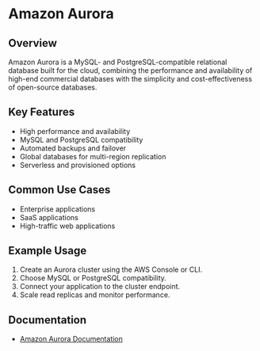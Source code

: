 # Amazon Aurora

## Overview
Amazon Aurora is a MySQL- and PostgreSQL-compatible relational database built for the cloud, combining the performance and availability of high-end commercial databases with the simplicity and cost-effectiveness of open-source databases.

## Key Features
- High performance and availability
- MySQL and PostgreSQL compatibility
- Automated backups and failover
- Global databases for multi-region replication
- Serverless and provisioned options

## Common Use Cases
- Enterprise applications
- SaaS applications
- High-traffic web applications

## Example Usage
1. Create an Aurora cluster using the AWS Console or CLI.
2. Choose MySQL or PostgreSQL compatibility.
3. Connect your application to the cluster endpoint.
4. Scale read replicas and monitor performance.

## Documentation
- [Amazon Aurora Documentation](https://docs.aws.amazon.com/aurora/)

